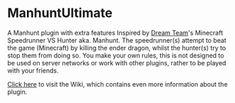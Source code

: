 # ManhuntUltimate
A Manhunt plugin with extra features Inspired by [Dream Team](https://www.youtube.com/channel/UC9bvUn7x3IrZ4yMANYjexUw)'s Minecraft Speedrunner VS Hunter aka. Manhunt. The speedrunner(s) attempt to beat the game (Minecraft) by killing the ender dragon, whilst the hunter(s) try to stop them from doing so. You make your own rules, this is not designed to be used on server networks or work with other plugins, rather to be played with your friends.                                               

[Click here](https://github.com/Solyze/ManhuntUltimate/wiki/Home-(Main-Page)) to visit the Wiki, which contains even more information about the plugin.

